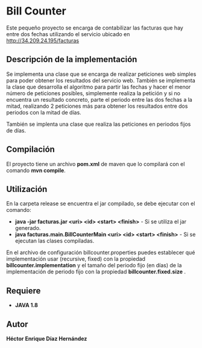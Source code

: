 # Bill Counter

Este pequeño proyecto se encarga de contabilizar las facturas que hay entre dos fechas utilizando el servicio ubicado en http://34.209.24.195/facturas

## Descripción de la implementación

Se implementa una clase que se encarga de realizar peticiones web simples para poder obtener los resultados del servicio web.
También se implementa la clase que desarrolla el algoritmo para partir las fechas y hacer el menor número de peticiones posibles, simplemente realiza la petición y si no encuentra un resultado concreto, parte el periodo entre las dos fechas a la mitad, realizando 2 peticiones más para obtener los resultados entre dos periodos con la mitad de días.

También se implenta una clase que realiza las peticiones en periodos fijos de días.

## Compilación
El proyecto tiene un archivo **pom.xml** de maven que lo compilará con el comando **mvn compile**.

## Utilización

En la carpeta release se encuentra el jar compilado, se debe ejecutar con el comando:
* **java -jar facturas.jar &lt;uri&gt; &lt;id&gt; &lt;start&gt; &lt;finish&gt;** - Si se utiliza el jar generado.
* **java facturas.main.BillCounterMain &lt;uri&gt; &lt;id&gt; &lt;start&gt; &lt;finish&gt;** - Si se ejecutan las clases compiladas.

En el archivo de configuración billcounter.properties puedes establecer qué implementación usar (recursive, fixed) con la propiedad **billcounter.implementation** y el tamaño del periodo fijo (en días) de la implementación de periodo fijo con la propiedad **billcounter.fixed.size** .

## Requiere

* **JAVA 1.8**

## Autor

**Héctor Enrique Díaz Hernández**

